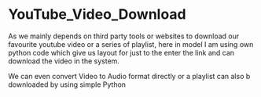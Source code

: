 # YouTube_Video_Download
As we mainly depends on third party tools or websites to download our favourite youtube video or a series of playlist, here in model I am using own python code which give us layout for just to the enter the link and can download the video in the system.

We can even convert Video to Audio format directly or a playlist can also b downloaded by using simple Python
